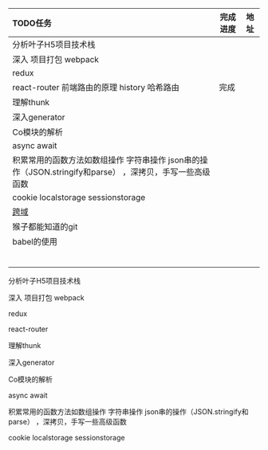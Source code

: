 | TODO任务                                                     | 完成进度 | 地址 |
| :----------------------------------------------------------- | -------- | ---- |
| 分析叶子H5项目技术栈                                         |          | []() |
| 深入 项目打包 webpack                                        |          |      |
| redux                                                        |          |      |
| react-router 前端路由的原理 history 哈希路由                 | 完成     |      |
| 理解thunk                                                    |          |      |
| 深入generator                                                |          |      |
| Co模块的解析                                                 |          |      |
| async await                                                  |          |      |
| 积累常用的函数方法如数组操作 字符串操作 json串的操作（JSON.stringify和parse） ，深拷贝，手写一些高级函数 |          |      |
| cookie localstorage sessionstorage                           |          |      |
| [跨域](./跨域.md)                                            |          |      |
| 猴子都能知道的git                                            |          |      |
| babel的使用                                                  |          |      |
|                                                              |          |      |
|                                                              |          |      |
|                                                              |          |      |
|                                                              |          |      |
|                                                              |          |      |
|                                                              |          |      |







分析叶子H5项目技术栈

深入 项目打包 webpack

redux

react-router

理解thunk

深入generator 

Co模块的解析

async await 

积累常用的函数方法如数组操作 字符串操作 json串的操作（JSON.stringify和parse） ，深拷贝，手写一些高级函数



cookie localstorage sessionstorage

